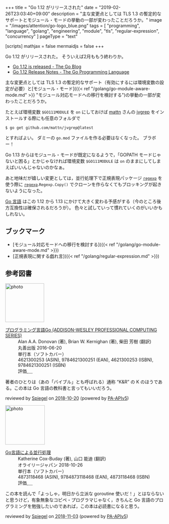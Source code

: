 +++
title = "Go 1.12 がリリースされた"
date = "2019-02-26T23:03:40+09:00"
description = "主な変更点としては TLS 1.3 の暫定的なサポートとモジュール・モードの挙動の一部が変わったことだろうか。"
image = "/images/attention/go-logo_blue.png"
tags  = [ "programming", "language", "golang", "engineering", "module", "tls", "regular-expression", "concurrency" ]
pageType = "text"

[scripts]
  mathjax = false
  mermaidjs = false
+++

Go 1.12 がリリースされた。
そういえば2月ももう終わりか。

- [Go 1.12 is released - The Go Blog](https://blog.golang.org/go1.12)
- [Go 1.12 Release Notes - The Go Programming Language](https://golang.org/doc/go1.12)

主な変更点としては TLS 1.3 の暫定的なサポート（有効にするには環境変数の設定が必要）と[モジュール・モード]({{< ref "/golang/go-module-aware-mode.md" >}} "モジュール対応モードへの移行を検討する")の挙動の一部が変わったことだろうか。

たとえば環境変数 `$GO111MODULE` を `on` にしておけば [mattn](https://github.com/mattn) さんの [jvgrep](https://github.com/mattn/jvgrep "mattn/jvgrep: grep for japanese vimmer") をインストールする際にも任意のフォルダで

```text
$ go get github.com/mattn/jvgrep@latest
```

とすればよい。
ダミーの `go.mod` ファイルを作る必要はなくなった。
ブラボー！

Go 1.13 からはモジュール・モードが既定になるようで，「GOPATH モードじゃないと困る」とかじゃなければ環境変数 `$GO111MODULE` は `on` のままにしてしまえばいいんじゃないのかなぁ。

あと地味だが嬉しい変更としては，並行処理下で正規表現パッケージ [`regexp`] を使う際に [`regexp`].`Regexp.Copy()` でクローンを作らなくてもブロッキングが起きないようになった。

[Go 言語] はこの 1.12 から 1.13 にかけて大きく変わる予感がする（今のところ後方互換性は確保されるだろうが）。
色々と試していって慣れていくのがいいかもしれない。

## ブックマーク

- [モジュール対応モードへの移行を検討する]({{< ref "/golang/go-module-aware-mode.md" >}})
- [正規表現に関する戯れ言]({{< ref "/golang/regular-expression.md" >}})

[Go 言語]: https://golang.org/ "The Go Programming Language"
[`regexp`]: https://golang.org/pkg/regexp/ "regexp - The Go Programming Language"

## 参考図書

<div class="hreview">
  <div class="photo"><a class="item url" href="https://www.amazon.co.jp/dp/4621300253?tag=baldandersinf-22&linkCode=ogi&th=1&psc=1"><img src="https://m.media-amazon.com/images/I/41meaSLNFfL._SL160_.jpg" width="123" alt="photo"></a></div>
  <dl class="fn">
    <dt><a href="https://www.amazon.co.jp/dp/4621300253?tag=baldandersinf-22&linkCode=ogi&th=1&psc=1">プログラミング言語Go (ADDISON-WESLEY PROFESSIONAL COMPUTING SERIES)</a></dt>
    <dd>Alan A.A. Donovan (著), Brian W. Kernighan (著), 柴田 芳樹 (翻訳)</dd>
    <dd>丸善出版 2016-06-20</dd>
    <dd>単行本（ソフトカバー）</dd>
    <dd>4621300253 (ASIN), 9784621300251 (EAN), 4621300253 (ISBN), 9784621300251 (ISBN)</dd>
    <dd>評価<abbr class="rating fa-sm" title="5">&nbsp;<i class="fas fa-star"></i>&nbsp;<i class="fas fa-star"></i>&nbsp;<i class="fas fa-star"></i>&nbsp;<i class="fas fa-star"></i>&nbsp;<i class="fas fa-star"></i></abbr></dd>
  </dl>
  <p class="description">著者のひとりは（あの「バイブル」とも呼ばれる）通称 “K&amp;R” の K のほうである。この本は Go 言語の教科書と言ってもいいだろう。</p>
  <p class="powered-by">reviewed by <a href='#maker' class='reviewer'>Spiegel</a> on <abbr class="dtreviewed" title="2018-10-20">2018-10-20</abbr> (powered by <a href="https://affiliate.amazon.co.jp/assoc_credentials/home">PA-APIv5</a>)</p>
</div>

<div class="hreview">
  <div class="photo"><a class="item url" href="https://www.amazon.co.jp/dp/4873118468?tag=baldandersinf-22&linkCode=ogi&th=1&psc=1"><img src="https://m.media-amazon.com/images/I/51pUKQajnaL._SL160_.jpg" width="125" alt="photo"></a></div>
  <dl class="fn">
    <dt><a href="https://www.amazon.co.jp/dp/4873118468?tag=baldandersinf-22&linkCode=ogi&th=1&psc=1">Go言語による並行処理</a></dt>
    <dd>Katherine Cox-Buday (著), 山口 能迪 (翻訳)</dd>
    <dd>オライリージャパン 2018-10-26</dd>
    <dd>単行本（ソフトカバー）</dd>
    <dd>4873118468 (ASIN), 9784873118468 (EAN), 4873118468 (ISBN)</dd>
    <dd>評価<abbr class="rating fa-sm" title="5">&nbsp;<i class="fas fa-star"></i>&nbsp;<i class="fas fa-star"></i>&nbsp;<i class="fas fa-star"></i>&nbsp;<i class="fas fa-star"></i>&nbsp;<i class="fas fa-star"></i></abbr></dd>
  </dl>
  <p class="description">この本を読んで「よっしゃ，明日から立派な goroutine 使いだ！」とはならないと思うけど，有象無象なコピペ・プログラマじゃなく，きちんと Go 言語のプログラミングを勉強したいのであれば，この本は必読書になると思う。</p>
  <p class="powered-by">reviewed by <a href='#maker' class='reviewer'>Spiegel</a> on <abbr class="dtreviewed" title="2018-11-03">2018-11-03</abbr> (powered by <a href="https://affiliate.amazon.co.jp/assoc_credentials/home">PA-APIv5</a>)</p>
</div>
